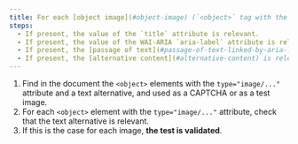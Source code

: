 ```yaml
---
title: For each [object image](#object-image) (`<object>` tag with the `type="image/..."` attribute) used as a [CAPTCHA](#captcha) or as a [test image](#test-image), having a [text alternative](#text-alternative-image) or an [alternative content](#alternative-content), is this alternative relevant?
steps:
  - If present, the value of the `title` attribute is relevant.
  - If present, the value of the WAI-ARIA `aria-label` attribute is relevant.
  - If present, the [passage of text](#passage-of-text-linked-by-aria-labelledby-or-aria-describedby) associated via the `aria-labelledby` WAI-ARIA attribute is relevant.
  - If present, the [alternative content](#alternative-content) is relevant.
---
```


1. Find in the document the `<object>` elements with the `type="image/..."` attribute and a text alternative, and used as a CAPTCHA or as a test image.
2. For each `<object>` element with the `type="image/..."` attribute, check that the text alternative is relevant.
3. If this is the case for each image, **the test is validated**.
